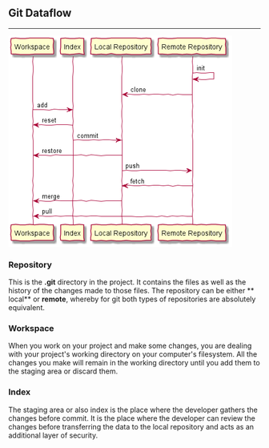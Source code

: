 ## Git Dataflow

________________________________________________________________________________

![Git Dataflow](../Assets/images/git_dataflow_diagram.png)

### Repository

This is the **.git** directory in the project. It contains the files as well as
the history of the changes made to those files. The repository can be either **
local** or **remote**, whereby for git both types of repositories are absolutely
equivalent.

### Workspace

When you work on your project and make some changes, you are dealing with your
project's working directory on your computer's filesystem. All the changes you
make will remain in the working directory until you add them to the staging area
or discard them.

### Index

The staging area or also index is the place where the developer gathers the
changes before commit. It is the place where the developer can review the
changes before transferring the data to the local repository and acts as an
additional layer of security.

